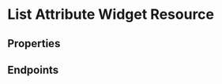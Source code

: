 # List Attribute Widget Resource

## Properties

<ResourceProperties :resource="'list_attribute_widget'" :lang="'en'"/>

<ResourceScopes :resource="'list_attribute_widget'"/>

## Endpoints

[//]: <> (GET ENDPOINT)
<ResourceEndpoint :resource="'list_attribute_widget'" :endpoint="'get'" :lang="'en'">

<template v-slot:responseJSON>

<<< @/docs/fixtures/api/list_attribute_widget/response/json/get_id.json

</template>

<template v-slot:responseXML>

<<< @/docs/fixtures/api/list_attribute_widget/response/xml/get_id.xml

</template>

</ResourceEndpoint>

[//]: <> (GETCOLLECTION ENDPOINT)
<ResourceEndpoint :resource="'list_attribute_widget'" :endpoint="'getCollection'" :lang="'en'">

<template v-slot:responseJSON>

<<< @/docs/fixtures/api/list_attribute_widget/response/json/get_page.json

</template>

<template v-slot:responseXML>

<<< @/docs/fixtures/api/list_attribute_widget/response/xml/get_page.xml

</template>

</ResourceEndpoint>

[//]: <> (POST ENDPOINT)
<ResourceEndpoint :resource="'list_attribute_widget'" :endpoint="'post'" :lang="'en'">

<template v-slot:request>

<<< @/docs/fixtures/api/list_attribute_widget/request/post.json

</template>

<template v-slot:responseJSON>

<<< @/docs/fixtures/api/list_attribute_widget/response/json/get_id.json

</template>

<template v-slot:responseXML>

<<< @/docs/fixtures/api/list_attribute_widget/response/xml/get_id.xml

</template>

</ResourceEndpoint>

[//]: <> (PUT ENDPOINT)
<ResourceEndpoint :resource="'list_attribute_widget'" :endpoint="'put'" :lang="'en'">

<template v-slot:request>

<<< @/docs/fixtures/api/list_attribute_widget/request/put.json

</template>

<template v-slot:responseJSON>

<<< @/docs/fixtures/api/list_attribute_widget/response/json/get_id.json

</template>

<template v-slot:responseXML>

<<< @/docs/fixtures/api/list_attribute_widget/response/xml/get_id.xml

</template>

</ResourceEndpoint>

[//]: <> (DELETE ENDPOINT)
<ResourceEndpoint :resource="'list_attribute_widget'" :endpoint="'delete'" :lang="'en'"/>

